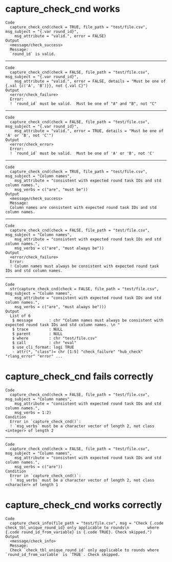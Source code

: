 # capture_check_cnd works

    Code
      capture_check_cnd(check = TRUE, file_path = "test/file.csv", msg_subject = "{.var round_id}",
        msg_attribute = "valid.", error = FALSE)
    Output
      <message/check_success>
      Message:
      `round_id` is valid.

---

    Code
      capture_check_cnd(check = FALSE, file_path = "test/file.csv", msg_subject = "{.var round_id}",
        msg_attribute = "valid.", error = FALSE, details = "Must be one of {.val {c('A', 'B')}}, not {.val C}")
    Output
      <error/check_failure>
      Error:
      ! `round_id` must be valid.  Must be one of "A" and "B", not "C"

---

    Code
      capture_check_cnd(check = FALSE, file_path = "test/file.csv", msg_subject = "{.var round_id}",
        msg_attribute = "valid.", error = TRUE, details = "Must be one of 'A' or 'B', not 'C'")
    Output
      <error/check_error>
      Error:
      ! `round_id` must be valid.  Must be one of 'A' or 'B', not 'C'

---

    Code
      capture_check_cnd(check = TRUE, file_path = "test/file.csv", msg_subject = "Column names",
        msg_attribute = "consistent with expected round task IDs and std column names.",
        msg_verbs = c("are", "must be"))
    Output
      <message/check_success>
      Message:
      Column names are consistent with expected round task IDs and std column names.

---

    Code
      capture_check_cnd(check = FALSE, file_path = "test/file.csv", msg_subject = "Column names",
        msg_attribute = "consistent with expected round task IDs and std column names.",
        msg_verbs = c("are", "must always be"))
    Output
      <error/check_failure>
      Error:
      ! Column names must always be consistent with expected round task IDs and std column names.

---

    Code
      str(capture_check_cnd(check = FALSE, file_path = "test/file.csv", msg_subject = "Column names",
        msg_attribute = "consistent with expected round task IDs and std column names.",
        msg_verbs = c("are", "must always be")))
    Output
      List of 6
       $ message       : chr "Column names must always be consistent with expected round task IDs and std column names. \n "
       $ trace         : NULL
       $ parent        : NULL
       $ where         : chr "test/file.csv"
       $ call          : chr "eval"
       $ use_cli_format: logi TRUE
       - attr(*, "class")= chr [1:5] "check_failure" "hub_check" "rlang_error" "error" ...

# capture_check_cnd fails correctly

    Code
      capture_check_cnd(check = FALSE, file_path = "test/file.csv", msg_subject = "Column names",
        msg_attribute = "consistent with expected round task IDs and std column names.",
        msg_verbs = 1:2)
    Condition
      Error in `capture_check_cnd()`:
      ! `msg_verbs` must be a character vector of length 2, not class <integer> of length 2

---

    Code
      capture_check_cnd(check = FALSE, file_path = "test/file.csv", msg_subject = "Column names",
        msg_attribute = "consistent with expected round task IDs and std column names.",
        msg_verbs = c("are"))
    Condition
      Error in `capture_check_cnd()`:
      ! `msg_verbs` must be a character vector of length 2, not class <character> of length 1

# capture_check_cnd works correctly

    Code
      capture_check_info(file_path = "test/file.csv", msg = "Check {.code check_tbl_unique_round_id} only applicable to rounds\n        where {.code round_id_from_variable} is {.code TRUE}. Check skipped.")
    Output
      <message/check_info>
      Message:
      Check `check_tbl_unique_round_id` only applicable to rounds where `round_id_from_variable` is `TRUE`. Check skipped.

